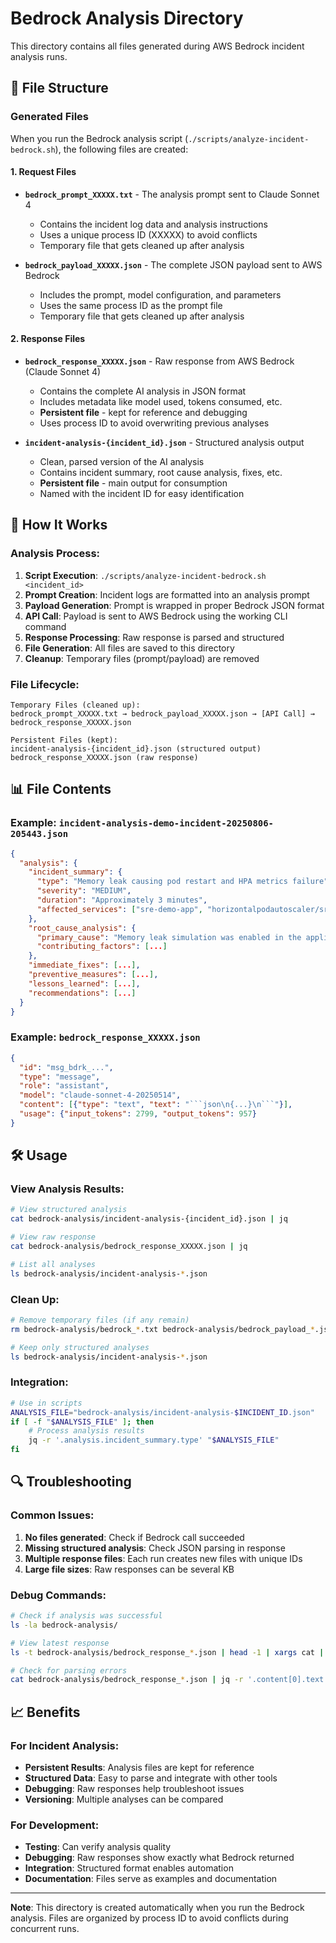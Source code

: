 # Bedrock Analysis Directory

This directory contains all files generated during AWS Bedrock incident analysis runs.

## 📁 File Structure

### Generated Files

When you run the Bedrock analysis script (`./scripts/analyze-incident-bedrock.sh`), the following files are created:

#### 1. Request Files
- **`bedrock_prompt_XXXXX.txt`** - The analysis prompt sent to Claude Sonnet 4
  - Contains the incident log data and analysis instructions
  - Uses a unique process ID (XXXXX) to avoid conflicts
  - Temporary file that gets cleaned up after analysis

- **`bedrock_payload_XXXXX.json`** - The complete JSON payload sent to AWS Bedrock
  - Includes the prompt, model configuration, and parameters
  - Uses the same process ID as the prompt file
  - Temporary file that gets cleaned up after analysis

#### 2. Response Files
- **`bedrock_response_XXXXX.json`** - Raw response from AWS Bedrock (Claude Sonnet 4)
  - Contains the complete AI analysis in JSON format
  - Includes metadata like model used, tokens consumed, etc.
  - **Persistent file** - kept for reference and debugging
  - Uses process ID to avoid overwriting previous analyses

- **`incident-analysis-{incident_id}.json`** - Structured analysis output
  - Clean, parsed version of the AI analysis
  - Contains incident summary, root cause analysis, fixes, etc.
  - **Persistent file** - main output for consumption
  - Named with the incident ID for easy identification

## 🔄 How It Works

### Analysis Process:
1. **Script Execution**: `./scripts/analyze-incident-bedrock.sh <incident_id>`
2. **Prompt Creation**: Incident logs are formatted into an analysis prompt
3. **Payload Generation**: Prompt is wrapped in proper Bedrock JSON format
4. **API Call**: Payload is sent to AWS Bedrock using the working CLI command
5. **Response Processing**: Raw response is parsed and structured
6. **File Generation**: All files are saved to this directory
7. **Cleanup**: Temporary files (prompt/payload) are removed

### File Lifecycle:
```
Temporary Files (cleaned up):
bedrock_prompt_XXXXX.txt → bedrock_payload_XXXXX.json → [API Call] → bedrock_response_XXXXX.json

Persistent Files (kept):
incident-analysis-{incident_id}.json (structured output)
bedrock_response_XXXXX.json (raw response)
```

## 📊 File Contents

### Example: `incident-analysis-demo-incident-20250806-205443.json`
```json
{
  "analysis": {
    "incident_summary": {
      "type": "Memory leak causing pod restart and HPA metrics failure",
      "severity": "MEDIUM",
      "duration": "Approximately 3 minutes",
      "affected_services": ["sre-demo-app", "horizontalpodautoscaler/sre-demo-app"]
    },
    "root_cause_analysis": {
      "primary_cause": "Memory leak simulation was enabled in the application",
      "contributing_factors": [...]
    },
    "immediate_fixes": [...],
    "preventive_measures": [...],
    "lessons_learned": [...],
    "recommendations": [...]
  }
}
```

### Example: `bedrock_response_XXXXX.json`
```json
{
  "id": "msg_bdrk_...",
  "type": "message",
  "role": "assistant",
  "model": "claude-sonnet-4-20250514",
  "content": [{"type": "text", "text": "```json\n{...}\n```"}],
  "usage": {"input_tokens": 2799, "output_tokens": 957}
}
```

## 🛠️ Usage

### View Analysis Results:
```bash
# View structured analysis
cat bedrock-analysis/incident-analysis-{incident_id}.json | jq

# View raw response
cat bedrock-analysis/bedrock_response_XXXXX.json | jq

# List all analyses
ls bedrock-analysis/incident-analysis-*.json
```

### Clean Up:
```bash
# Remove temporary files (if any remain)
rm bedrock-analysis/bedrock_*.txt bedrock-analysis/bedrock_payload_*.json

# Keep only structured analyses
ls bedrock-analysis/incident-analysis-*.json
```

### Integration:
```bash
# Use in scripts
ANALYSIS_FILE="bedrock-analysis/incident-analysis-$INCIDENT_ID.json"
if [ -f "$ANALYSIS_FILE" ]; then
    # Process analysis results
    jq -r '.analysis.incident_summary.type' "$ANALYSIS_FILE"
fi
```

## 🔍 Troubleshooting

### Common Issues:
1. **No files generated**: Check if Bedrock call succeeded
2. **Missing structured analysis**: Check JSON parsing in response
3. **Multiple response files**: Each run creates new files with unique IDs
4. **Large file sizes**: Raw responses can be several KB

### Debug Commands:
```bash
# Check if analysis was successful
ls -la bedrock-analysis/

# View latest response
ls -t bedrock-analysis/bedrock_response_*.json | head -1 | xargs cat | jq

# Check for parsing errors
cat bedrock-analysis/bedrock_response_*.json | jq -r '.content[0].text' | jq '.' 2>/dev/null || echo "JSON parsing failed"
```

## 📈 Benefits

### For Incident Analysis:
- **Persistent Results**: Analysis files are kept for reference
- **Structured Data**: Easy to parse and integrate with other tools
- **Debugging**: Raw responses help troubleshoot issues
- **Versioning**: Multiple analyses can be compared

### For Development:
- **Testing**: Can verify analysis quality
- **Debugging**: Raw responses show exactly what Bedrock returned
- **Integration**: Structured format enables automation
- **Documentation**: Files serve as examples and documentation

---

**Note**: This directory is created automatically when you run the Bedrock analysis. Files are organized by process ID to avoid conflicts during concurrent runs. 